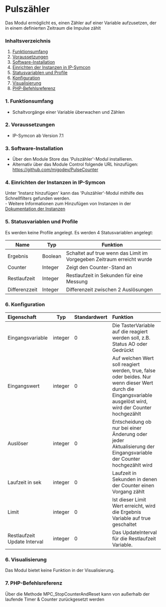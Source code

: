 # Pulszähler
Das Modul ermöglicht es, einen Zähler auf einer Variable aufzusetzen, der in einem definierten Zeitraum die Impulse zählt

### Inhaltsverzeichnis

1. [Funktionsumfang](#1-funktionsumfang)
2. [Voraussetzungen](#2-voraussetzungen)
3. [Software-Installation](#3-software-installation)
4. [Einrichten der Instanzen in IP-Symcon](#4-einrichten-der-instanzen-in-ip-symcon)
5. [Statusvariablen und Profile](#5-statusvariablen-und-profile)
6. [Konfiguration](#6-konfiguration)
7. [Visualisierung](#7-visualisierung)
8. [PHP-Befehlsreferenz](#8-php-befehlsreferenz)


### 1. Funktionsumfang

* Schaltvorgänge einer Variable überwachen und Zählen

### 2. Voraussetzungen

- IP-Symcon ab Version 7.1

### 3. Software-Installation

* Über den Module Store das 'Pulszähler'-Modul installieren.
* Alternativ über das Module Control folgende URL hinzufügen: https://github.com/migodev/PulseCounter

### 4. Einrichten der Instanzen in IP-Symcon

 Unter 'Instanz hinzufügen' kann das 'Pulszähler'-Modul mithilfe des Schnellfilters gefunden werden.  
	- Weitere Informationen zum Hinzufügen von Instanzen in der [Dokumentation der Instanzen](https://www.symcon.de/service/dokumentation/konzepte/instanzen/#Instanz_hinzufügen)

### 5. Statusvariablen und Profile

Es werden keine Profile angelegt.
Es werden 4 Statusvariablen angelegt:

Name                  | Typ					| Funktion
--------------------- | ------------------- | -------------------
Ergebnis 			  | Boolean				| Schaltet auf true wenn das Limit im Vorgegeben Zeitraum erreicht wurde
Counter				  | Integer				| Zeigt den Counter-Stand an
Restlaufzeit		  | Integer				| Restlaufzeit in Sekunden für eine Messung
Differenzzeit		  | Integer				| Differenzeit zwischen 2 Auslösungen

### 6. Konfiguration

| Eigenschaft                                           |   Typ   | Standardwert | Funktion                                                  |
|:------------------------------------------------------|:-------:|:-------------|:----------------------------------------------------------|
| Eingangsvariable                                      | integer | 0            | Die TasterVariable auf die reagiert werden soll, z.B. Status AO oder Gedrückt |
| Eingangswert                                      	| integer | 0            | Auf welchen Wert soll reagiert werden, true, false oder beides. Nur wenn dieser Wert durch die Eingangsvariable ausgelöst wird, wird der Counter hochgezählt |
| Auslöser		                                        | integer | 0            | Entscheidung ob nur bei einer Änderung oder jeder Aktualisierung der Eingangsvariable der Counter hochgezählt wird |
| Laufzeit in sek                                       | integer | 0            | Laufzeit in Sekunden in denen der Counter einen Vorgang zählt |
| Limit							                        | integer | 0            | Ist dieser Limit Wert erreicht, wird die Ergebnis Variable auf true geschaltet |
| Restlaufzeit Update Interval                          | integer | 0            | Das UpdateInterval für die Restlaufzeit Variable. |


### 6. Visualisierung

Das Modul bietet keine Funktion in der Visualisierung.

### 7. PHP-Befehlsreferenz

Über die Methode MPC_StopCounterAndReset kann von außerhalb der laufende Timer & Counter zurückgesetzt werden